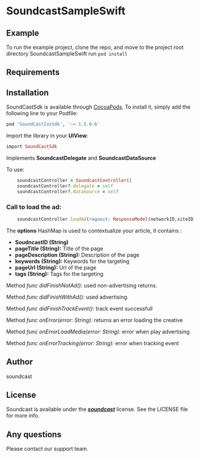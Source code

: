 # SoundcastSampleSwift

## Example

To run the example project, clone the repo, and move to the project root directory SoundcastSampleSwift run `pod install`

## Requirements

## Installation

SoundCastSdk is available through [CocoaPods](https://cocoapods.org). To install
it, simply add the following line to your Podfile:

```ruby
pod 'SoundCastIosSdk', '~> 1.5.0.6'
```

Import the library in your **UIView**:

```ruby
import SoundCastSdk
```

Implements **SoundcastDelegate** and **SoundcastDataSource**

To use:

```ruby
    soundcastController = SoundcastController()
    soundcastController?.delegate = self
    soundcastController?.dataSource = self
```

### Call to load the ad:

```ruby
    soundcastController.loadAd(request: ResponseModel(networkID,siteID,tagID,pageTitle,pageDescription,keywords,pageUrl,tags))
```

The **options** HashMap is used to contextualize your article, it contains :
* **SoudncastID (String)** 
* **pageTitle (String):** Title of the page
* **pageDescription (String):** Description of the page
* **keywords (String):** Keywords for the targeting
* **pageUrl (String):** Url of the page
* **tags (String):** Tags for the targeting
    
Method *func didFinishNotAd():* used non-advertising returns.

Method *func didFinishWithAd():* used advertising.

Method *func didFinishTrackEvent():* track event successfull
    
Method *func onError(error: String)*: returns an error loading the creative

Method *func onErrorLoadMedia(error: String):* error when play advertising

Method *func onErrorTracking(error: String):* error when tracking event


## Author

soundcast

## License

Soundcast is available under the [***soundcast***](https://soundcast.fm) license. See the LICENSE file for more info.

## Any questions

Please contact our support team.